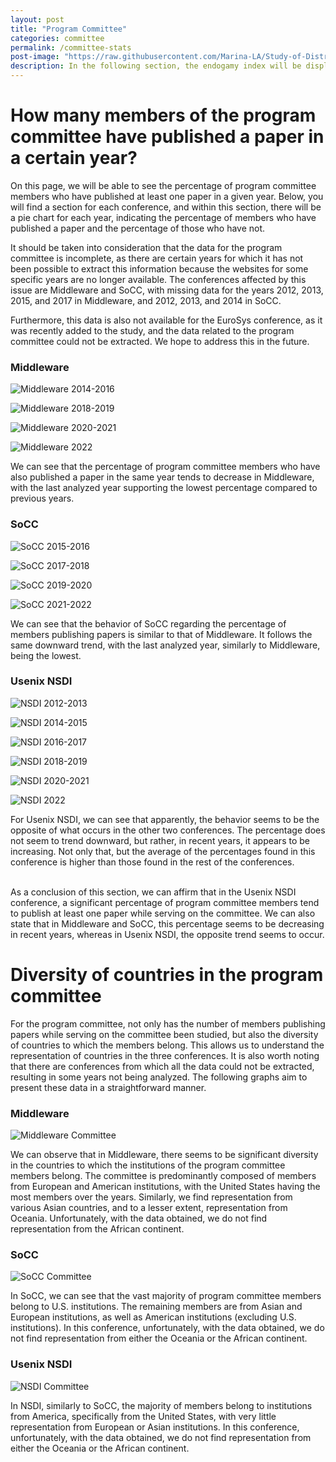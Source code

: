 ```yaml
---
layout: post
title: "Program Committee"
categories: committee
permalink: /committee-stats
post-image: "https://raw.githubusercontent.com/Marina-LA/Study-of-Distributed-Systems-Conferences/master/img/Decoration/Piechart_Drawing.png"
description: In the following section, the endogamy index will be displayed, calculated to show the percentage of program committee members publishing papers during the same period in which they serve as committee members. The diversity of countries among the members of the different conferences will also be shown.
---
```


# How many members of the program committee have published a paper in a certain year? 

On this page, we will be able to see the percentage of program committee members who have published at least one paper in a given year.
Below, you will find a section for each conference, and within this section, there will be a pie chart for each year, indicating the percentage of members who have published a paper and the percentage of those who have not.

It should be taken into consideration that the data for the program committee is incomplete, as there are certain years for which it has not been possible to extract this information because the websites for some specific years are no longer available. The conferences affected by this issue are Middleware and SoCC, with missing data for the years 2012, 2013, 2015, and 2017 in Middleware, and 2012, 2013, and 2014 in SoCC.

Furthermore, this data is also not available for the EuroSys conference, as it was recently added to the study, and the data related to the program committee could not be extracted. We hope to address this in the future.

### Middleware

![Middleware 2014-2016](https://raw.githubusercontent.com/Marina-LA/Study-of-Distributed-Systems-Conferences/master/img/CommitteeMiddleware/middleware1.PNG "Middleware 2014-2016")

![Middleware 2018-2019](https://raw.githubusercontent.com/Marina-LA/Study-of-Distributed-Systems-Conferences/master/img/CommitteeMiddleware/middleware2.PNG "Middleware 2018-2019")

![Middleware 2020-2021](https://raw.githubusercontent.com/Marina-LA/Study-of-Distributed-Systems-Conferences/master/img/CommitteeMiddleware/middleware3.PNG "Middleware 2020-2021")

![Middleware 2022](https://raw.githubusercontent.com/Marina-LA/Study-of-Distributed-Systems-Conferences/master/img/CommitteeMiddleware/middleware4.PNG "Middleware 2022")


We can see that the percentage of program committee members who have also published a paper in the same year tends to decrease in Middleware, with the last analyzed year supporting the lowest percentage compared to previous years.

### SoCC

![SoCC 2015-2016](https://raw.githubusercontent.com/Marina-LA/Study-of-Distributed-Systems-Conferences/master/img/CommitteeSoCC/SoCC1.PNG "SoCC 2015-2016")

![SoCC 2017-2018](https://raw.githubusercontent.com/Marina-LA/Study-of-Distributed-Systems-Conferences/master/img/CommitteeSoCC/SoCC2.PNG "SoCC 2017-2018")

![SoCC 2019-2020](https://raw.githubusercontent.com/Marina-LA/Study-of-Distributed-Systems-Conferences/master/img/CommitteeSoCC/SoCC3.PNG "SoCC 2019-2020")

![SoCC 2021-2022](https://raw.githubusercontent.com/Marina-LA/Study-of-Distributed-Systems-Conferences/master/img/CommitteeSoCC/SoCC4.PNG "SoCC 2021-2022")

We can see that the behavior of SoCC regarding the percentage of members publishing papers is similar to that of Middleware. It follows the same downward trend, with the last analyzed year, similarly to Middleware, being the lowest.

### Usenix NSDI

![NSDI 2012-2013](https://raw.githubusercontent.com/Marina-LA/Study-of-Distributed-Systems-Conferences/master/img/CommitteeNSDI/nsdi1.PNG "NSDI 2012-2013")

![NSDI 2014-2015](https://raw.githubusercontent.com/Marina-LA/Study-of-Distributed-Systems-Conferences/master/img/CommitteeNSDI/nsdi2.PNG "NSDI 2014-2015")

![NSDI 2016-2017](https://raw.githubusercontent.com/Marina-LA/Study-of-Distributed-Systems-Conferences/master/img/CommitteeNSDI/nsdi3.PNG "NSDI 2016-2017")

![NSDI 2018-2019](https://raw.githubusercontent.com/Marina-LA/Study-of-Distributed-Systems-Conferences/master/img/CommitteeNSDI/nsdi4.PNG "NSDI 2018-2019")

![NSDI 2020-2021](https://raw.githubusercontent.com/Marina-LA/Study-of-Distributed-Systems-Conferences/master/img/CommitteeNSDI/nsdi5.PNG "NSDI 2020-2021")

![NSDI 2022](https://raw.githubusercontent.com/Marina-LA/Study-of-Distributed-Systems-Conferences/master/img/CommitteeNSDI/nsdi6.PNG "NSDI 2022")

For Usenix NSDI, we can see that apparently, the behavior seems to be the opposite of what occurs in the other two conferences. The percentage does not seem to trend downward, but rather, in recent years, it appears to be increasing. Not only that, but the average of the percentages found in this conference is higher than those found in the rest of the conferences.<br><br>

As a conclusion of this section, we can affirm that in the Usenix NSDI conference, a significant percentage of program committee members tend to publish at least one paper while serving on the committee. We can also state that in Middleware and SoCC, this percentage seems to be decreasing in recent years, whereas in Usenix NSDI, the opposite trend seems to occur.

# Diversity of countries in the program committee

For the program committee, not only has the number of members publishing papers while serving on the committee been studied, but also the diversity of countries to which the members belong. This allows us to understand the representation of countries in the three conferences. It is also worth noting that there are conferences from which all the data could not be extracted, resulting in some years not being analyzed. The following graphs aim to present these data in a straightforward manner.


### Middleware

![Middleware Committee](https://raw.githubusercontent.com/Marina-LA/Study-of-Distributed-Systems-Conferences/master/img/gif/Committee%20Middleware.gif "Middleware Committee")

We can observe that in Middleware, there seems to be significant diversity in the countries to which the institutions of the program committee members belong. The committee is predominantly composed of members from European and American institutions, with the United States having the most members over the years. Similarly, we find representation from various Asian countries, and to a lesser extent, representation from Oceania. Unfortunately, with the data obtained, we do not find representation from the African continent.

### SoCC

![SoCC Committee](https://raw.githubusercontent.com/Marina-LA/Study-of-Distributed-Systems-Conferences/master/img/gif/Committee%20SoCC.gif "SoCC Committee")

In SoCC, we can see that the vast majority of program committee members belong to U.S. institutions. The remaining members are from Asian and European institutions, as well as American institutions (excluding U.S. institutions). In this conference, unfortunately, with the data obtained, we do not find representation from either the Oceania or the African continent.

### Usenix NSDI

![NSDI Committee](https://raw.githubusercontent.com/Marina-LA/Study-of-Distributed-Systems-Conferences/master/img/gif/Committee%20NSDI.gif "NSDI Committee")

In NSDI, similarly to SoCC, the majority of members belong to institutions from America, specifically from the United States, with very little representation from European or Asian institutions. In this conference, unfortunately, with the data obtained, we do not find representation from either the Oceania or the African continent.